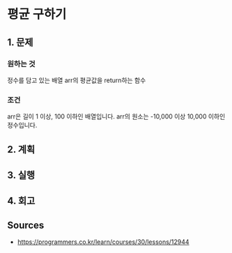 # 평균 구하기

## 1. 문제

### 원하는 것

정수를 담고 있는 배열 arr의 평균값을 return하는 함수

### 조건

arr은 길이 1 이상, 100 이하인 배열입니다.
arr의 원소는 -10,000 이상 10,000 이하인 정수입니다.

## 2. 계획

## 3. 실행

## 4. 회고

## Sources

* <https://programmers.co.kr/learn/courses/30/lessons/12944>